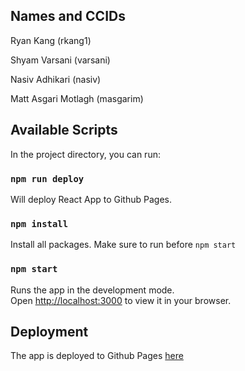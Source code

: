 ## Names and CCIDs
Ryan Kang (rkang1)

Shyam Varsani (varsani)

Nasiv Adhikari (nasiv)

Matt Asgari Motlagh (masgarim)

## Available Scripts


In the project directory, you can run:

### `npm run deploy`
Will deploy React App to Github Pages.


### `npm install`
Install all packages. Make sure to run before `npm start`


### `npm start`

Runs the app in the development mode.\
Open [http://localhost:3000](http://localhost:3000) to view it in your browser.


## Deployment
The app is deployed to Github Pages [here](https://uofa-hci-course.github.io/pjkt3-kangxi11)


